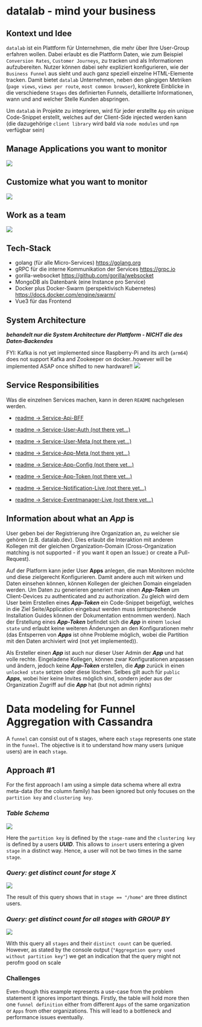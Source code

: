# datalab - mind your business

## Kontext und Idee 
`datalab` ist ein Plattform für Unternehmen, die mehr über Ihre User-Group erfahren wollen. Dabei erlaubt es die Plattform Daten, wie zum Beispiel 
`Conversion Rates`, `Customer Journeys`, zu tracken und als Informationen aufzubereiten. Nutzer können dabei sehr expliziert konfigurieren, wie der `Business Funnel` aus sieht und auch ganz speziell einzelne HTML-Elemente
tracken. Damit bietet `datalab` Unternehmen, neben den gängigen Metriken (`page views`, `views per route`, `most common browser`), konkrete Einblicke in die verschiedene `Stages` des definierten Funnels, detaillierte Informationen, wann und and 
welcher Stelle Kunden abspringen. 

Um `datalab` in Projekte zu integrieren, wird für jeder erstellte `App` ein unique Code-Snippet erstellt, welches auf der Client-Side injected werden kann (die dazugehörige `client library` wird bald via `node modules` und `npm` verfügbar sein)


## Manage Applications you want to monitor
![](git-resources/datalab_general.png)

## Customize what you want to monitor
![](git-resources/datalab_config.png)

## Work as a team
![](git-resources/datalab_team.png)



## Tech-Stack
- golang (für alle Micro-Services) https://golang.org
- gRPC für die interne Kommunikation der Services https://grpc.io
- gorilla-websocket https://github.com/gorilla/websocket
- MongoDB als Datenbank (eine Instance pro Service)
- Docker plus Docker-Swarm (perspektivisch Kubernetes) https://docs.docker.com/engine/swarm/
- Vue3 für das Frontend

## System Architecture
***behandelt nur die System Architecture der Plattform - NICHT die des Daten-Backendes***

FYI: Kafka is not yet implemented since Raspberry-Pi and its arch (`arm64`) does not support Kafka and Zookeeper on docker..however will be implemented ASAP once shifted to new hardware!!
![](git-resources/datalab_sys_arch.png)

## Service Responsibilities
Was die einzelnen Services machen, kann in deren `README` nachgelesen werden.
- [readme -> Service-Api-BFF](https://github.com/KonstantinGasser/datalab/tree/main/service.api.bff)

- [readme -> Service-User-Auth (not there yet...)](https://github.com/KonstantinGasser/datalab/tree/main/service.user.auth.agent)
- [readme -> Service-User-Meta (not there yet...)](https://github.com/KonstantinGasser/datalab/tree/main/service.user.meta.agent)

- [readme -> Service-App-Meta (not there yet...)](https://github.com/KonstantinGasser/datalab/tree/main/service.app.meta.agent)
- [readme -> Service-App-Config (not there yet...)](https://github.com/KonstantinGasser/datalab/tree/main/service.app.config.agent)
- [readme -> Service-App-Token (not there yet...)](https://github.com/KonstantinGasser/datalab/tree/main/service.app.token.agent)

- [readme -> Service-Notification-Live (not there yet...)](https://github.com/KonstantinGasser/datalab/tree/main/service.notification-live)
- [readme -> Service-Eventmanager-Live (not there yet...)](https://github.com/KonstantinGasser/datalab/tree/main/service.eventmananger.live)





## Information about what an ***App*** is
User geben bei der Registrierung ihre Organization an, zu welcher sie gehören (z.B. datalab.dev). Dies erlaubt die Interaktion mit anderen Kollegen mit der gleichen Organization-Domain (Cross-Organization matching is not supported - if you want it open an Issue:) or create a Pull-Request).

Auf der Platform kann jeder User **Apps** anlegen, die man Monitoren möchte und diese zielgerecht Konfigurieren. Damit andere auch mit wirken und Daten einsehen können, können Kollegen der gleichen Domain eingeladen werden. Um Daten zu generieren generiert man einen ***App-Token*** um Client-Devices zu authenticated and zu authorization. Zu gleich wird dem User beim Erstellen eines ***App-Token*** ein Code-Snippet beigefügt, welches in die Ziel Seite/Application eingebaut werden muss (entsprechende Installation Guides können der Dokumentation entnommen werden). Nach der Erstellung eines ***App-Token*** befindet sich die ***App*** in einem `locked state` und erlaubt keine weiteren Änderungen an den Konfigurationen mehr (das Entsperren von ***Apps*** ist ohne Probleme möglich, wobei die Partition mit den Daten archiviert wird (not yet implemented)).

Als Ersteller einen ***App*** ist auch nur dieser User Admin der ***App*** und hat volle rechte. Eingeladene Kollegen, können zwar Konfigurationen anpassen und ändern, jedoch keine ***App-Token*** erstellen, die ***App*** zurück in einen `unlocked state` setzen oder diese löschen. Selbes gilt auch für `public` ***Apps***, wobei hier keine Invites möglich sind, sondern jeder aus der Organization Zugriff auf die ***App*** hat (but not admin rights)





# Data modeling for Funnel Aggregation with Cassandra
A `funnel` can consist out of `N` stages, where each `stage` represents one state in the `funnel`. 
The objective is it to understand how many users (unique users) are in each `stage`.

## Approach #1
For the first approach I am using a simple data schema where all extra meta-data (for the column family) has been ignored
but only focuses on the `partition key` and `clustering key`. 

### ***Table Schema***

![](git-resources/cassandra_approach_1_table.png)

Here the `partition key` is defined by the `stage-name` and the `clustering key` is defined by a users ***UUID***.
This allows to `insert` users entering a given `stage` in a distinct way. Hence, a user will not be two times in the same `stage`.

### ***Query: get distinct count for stage X***
![](git-resources/cassandra_approach_1_query_1.png)

The result of this query shows that in `stage == "/home"` are three distinct users.

### ***Query: get distinct count for all stages with GROUP BY***
![](git-resources/cassandra_approach_1_query_2.png)

With this query all `stages` and their `distinct count` can be queried. However, as stated by the console output (`"Aggregation query used without partition key"`) we get an indication that the query might not perofm good on scale


### Challenges 
Even-though this example represents a use-case from the problem statement it ignores important things. Firstly, the table will hold more then one `funnel definition` either from different `Apps` of the same organization or `Apps` from other organizations. This will lead to a bottleneck and performance issues eventually.